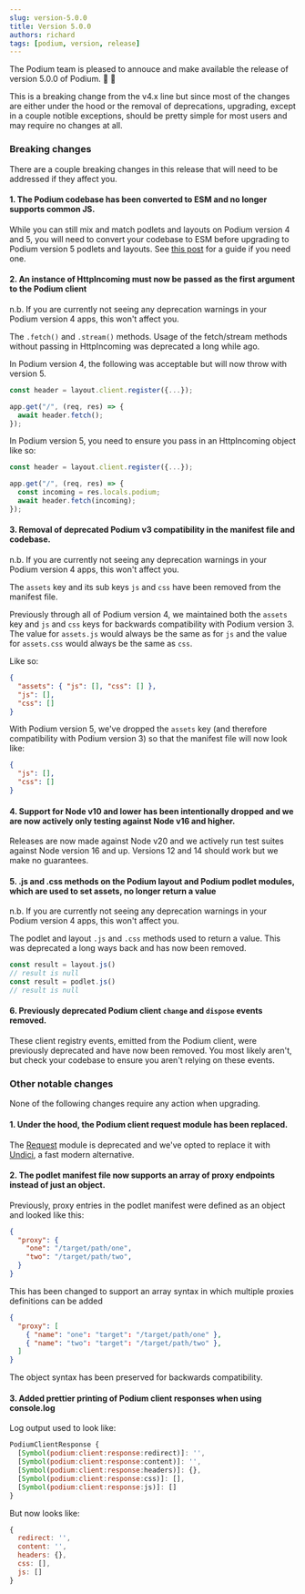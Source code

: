 ```yaml
---
slug: version-5.0.0
title: Version 5.0.0
authors: richard
tags: [podium, version, release]
---
```


The Podium team is pleased to annouce and make available the release of version 5.0.0 of Podium. 🥳 🎉

This is a breaking change from the v4.x line but since most of the changes are either under the hood or the removal of deprecations, upgrading, except in a couple notible exceptions,
should be pretty simple for most users and may require no changes at all.

<!--truncate-->

### Breaking changes

There are a couple breaking changes in this release that will need to be addressed if they affect you.

#### 1. The Podium codebase has been converted to ESM and no longer supports common JS.

While you can still mix and match podlets and layouts on Podium version 4 and 5, you will need to convert your codebase to ESM before upgrading to Podium version 5 podlets and layouts.
See [this post](https://tsmx.net/convert-existing-nodejs-project-from-commonjs-to-esm/) for a guide if you need one.

#### 2. An instance of HttpIncoming must now be passed as the first argument to the Podium client 

n.b. If you are currently not seeing any deprecation warnings in your Podium version 4 apps, this won't affect you.

The `.fetch()` and `.stream()` methods. Usage of the fetch/stream methods without passing in HttpIncoming was deprecated a long while ago.

In Podium version 4, the following was acceptable but will now throw with version 5.
```js
const header = layout.client.register({...});

app.get("/", (req, res) => {
  await header.fetch();
});
```

In Podium version 5, you need to ensure you pass in an HttpIncoming object like so:
```js
const header = layout.client.register({...});

app.get("/", (req, res) => {
  const incoming = res.locals.podium;
  await header.fetch(incoming);
});
```

#### 3. Removal of deprecated Podium v3 compatibility in the manifest file and codebase. 

n.b. If you are currently not seeing any deprecation warnings in your Podium version 4 apps, this won't affect you.

The `assets` key and its sub keys `js` and `css` have been removed from the manifest file.

Previously through all of Podium version 4, we maintained both the `assets` key and `js` and `css` keys for backwards compatibility with Podium version 3.
The value for `assets.js` would always be the same as for `js` and the value for `assets.css` would always be the same as `css`.

Like so:

```json
{
  "assets": { "js": [], "css": [] },
  "js": [],
  "css": []
}
```

With Podium version 5, we've dropped the `assets` key (and therefore compatibility with Podium version 3) so that the manifest file will now look like:

```json
{
  "js": [],
  "css": []
}
```

#### 4. Support for Node v10 and lower has been intentionally dropped and we are now actively only testing against Node v16 and higher.

Releases are now made against Node v20 and we actively run test suites against Node version 16 and up. Versions 12 and 14 should work but we make no guarantees.

#### 5. .js and .css methods on the Podium layout and Podium podlet modules, which are used to set assets, no longer return a value

n.b. If you are currently not seeing any deprecation warnings in your Podium version 4 apps, this won't affect you.

The podlet and layout `.js` and `.css` methods used to return a value. This was deprecated a long ways back and has now been removed.

```js
const result = layout.js()
// result is null
const result = podlet.js()
// result is null
```

#### 6. Previously deprecated Podium client `change` and `dispose` events removed.

These client registry events, emitted from the Podium client, were previously deprecated and have now been removed.
You most likely aren't, but check your codebase to ensure you aren't relying on these events.

### Other notable changes

None of the following changes require any action when upgrading.

#### 1. Under the hood, the Podium client request module has been replaced.

The [Request](https://www.npmjs.com/package/request) module is deprecated and we've opted to replace it with [Undici](https://www.npmjs.com/package/undici), a fast modern alternative.

#### 2. The podlet manifest file now supports an array of proxy endpoints instead of just an object.

Previously, proxy entries in the podlet manifest were defined as an object and looked like this:

```json
{
  "proxy": {
    "one": "/target/path/one",
    "two": "/target/path/two",
  }
}
```

This has been changed to support an array syntax in which multiple proxies definitions can be added

```json
{
  "proxy": [
    { "name": "one": "target": "/target/path/one" },
    { "name": "two": "target": "/target/path/two" },
  ]
}
```

The object syntax has been preserved for backwards compatibility.

#### 3. Added prettier printing of Podium client responses when using console.log

Log output used to look like:

```js
PodiumClientResponse {
  [Symbol(podium:client:response:redirect)]: '',
  [Symbol(podium:client:response:content)]: '',
  [Symbol(podium:client:response:headers)]: {},
  [Symbol(podium:client:response:css)]: [],
  [Symbol(podium:client:response:js)]: []
}
```

But now looks like:

```js
{
  redirect: '',
  content: '',
  headers: {},
  css: [],
  js: []
}
```
